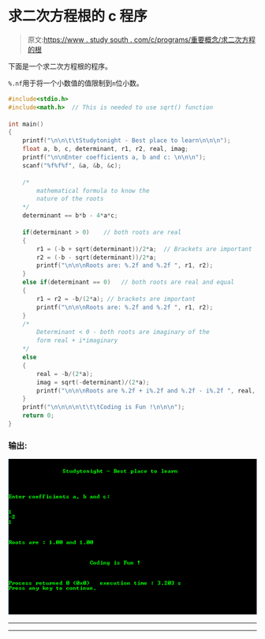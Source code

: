 # 求二次方程根的 c 程序

> 原文:[https://www . study south . com/c/programs/重要概念/求二次方程的根](https://www.studytonight.com/c/programs/important-concepts/finding-roots-of-quadratic-equation)

下面是一个求二次方程根的程序。

`%.nf`用于将一个小数值的值限制到`n`位小数。

```cpp
#include<stdio.h>
#include<math.h>  // This is needed to use sqrt() function

int main()
{
    printf("\n\n\t\tStudytonight - Best place to learn\n\n\n");
    float a, b, c, determinant, r1, r2, real, imag;
    printf("\n\nEnter coefficients a, b and c: \n\n\n");
    scanf("%f%f%f", &a, &b, &c);

    /*
        mathematical formula to know the 
        nature of the roots
    */
    determinant == b*b - 4*a*c; 

    if(determinant > 0)    // both roots are real
    {
        r1 = (-b + sqrt(determinant))/2*a;  // Brackets are important
        r2 = (-b - sqrt(determinant))/2*a;
        printf("\n\n\nRoots are: %.2f and %.2f ", r1, r2);
    }
    else if(determinant == 0)   // both roots are real and equal
    {
        r1 = r2 = -b/(2*a); // brackets are important
        printf("\n\n\nRoots are: %.2f and %.2f ", r1, r2);
    }
    /*
        Determinant < 0 - both roots are imaginary of the 
        form real + i*imaginary
    */
    else
    {
        real = -b/(2*a);
        imag = sqrt(-determinant)/(2*a);
        printf("\n\n\nRoots are %.2f + i%.2f and %.2f - i%.2f ", real, imag, real, imag);
    }
    printf("\n\n\n\n\t\t\tCoding is Fun !\n\n\n");
    return 0;
}
```

### 输出:

![C program out for Finding Roots of Quadratic Equation](img/40793bc0595c1c5a911472073d165713.png)

* * *

* * *
